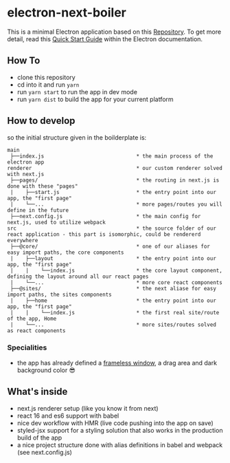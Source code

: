 # electron-next-boiler

This is a minimal Electron application based on this [Repository](https://github.com/electron/electron-quick-start). To get more detail, read this [Quick Start Guide](https://electronjs.org/docs/tutorial/quick-start) within the Electron documentation.

## How To

- clone this repository
- cd into it and run `yarn`
- run `yarn start` to run the app in dev mode
- run `yarn dist` to build the app for your current platform

## How to develop

so the initial structure given in the boilderplate is:

```
main
 ├──index.js                              * the main process of the electron app
renderer                                  * our custom renderer solved with next.js
 ├──pages/                                * the routing in next.js is done with these "pages"
 |    ├──start.js                         * the entry point into our app, the "first page"
 |    └──...                              * more pages/routes you will define in the future
 ├──next.config.js                        * the main config for next.js, used to utilize webpack
src                                       * the source folder of our react application - this part is isomorphic, could be rendererd everywhere
 ├──@core/                                * one of our aliases for easy import paths, the core components
 |    ├──layout                           * the entry point into our app, the "first page"
 |    |    └──index.js                    * the core layout component, defining the layout around all our react pages
 |    └──...                              * more core react components
 ├──@sites/                               * the next aliase for easy import paths, the sites components
 |    ├──home                             * the entry point into our app, the "first page"
 |    |    └──index.js                    * the first real site/route of the app, Home
 |    └──...                              * more sites/routes solved as react components

```

### Specialities

- the app has already defined a [frameless window](https://github.com/electron/electron/blob/master/docs/api/frameless-window.md), a drag area and dark background color 😎

## What's inside

- next.js renderer setup (like you know it from next)
- react 16 and es6 support with babel
- nice dev workflow with HMR (live code pushing into the app on save)
- styled-jsx support for a styling solution that also works in the production build of the app
- a nice project structure done with alias definitions in babel and webpack (see next.config.js)
